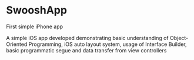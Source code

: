 # SwooshApp
First simple iPhone app

A simple iOS app developed demonstrating basic understanding of Object-Oriented Programming, iOS auto layout system, usage of Interface Builder, basic programmatic segue and data transfer from view controllers

